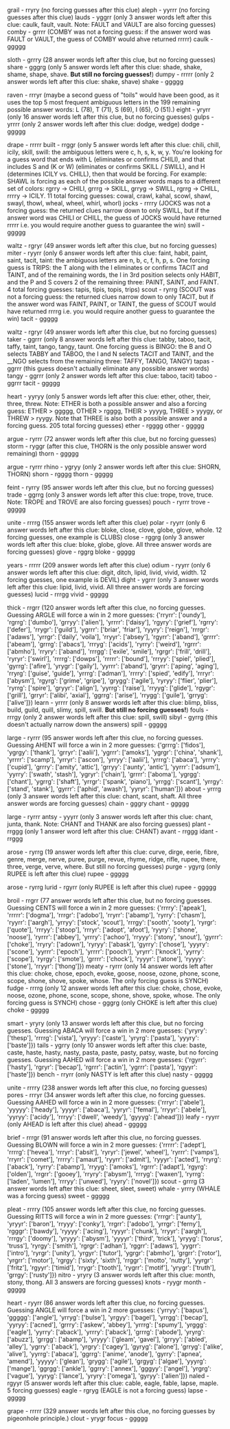 grail - rryry (no forcing guesses after this clue)
aleph - yyrrr (no forcing guesses after this clue)
lauds - yggrr (only 3 answer words left after this clue: caulk, fault, vault. Note: FAULT and VAULT are also forcing guesses)
comby - grrrr (COMBY was not a forcing guess: if the answer word was FAULT or VAULT, the guess of COMBY would ahve returned rrrrr)
caulk - ggggg

sloth - grrry (28 answer words left after this clue, but no forcing guesses)
share - gggrg (only 5 answer words left after this clue: shade, shake, shame, shape, shave. **But still no forcing guesses!**)
dumpy - rrrrr (only 2 answer words left after this clue: shake, shave)
shake - ggggg

raven - rrryr (maybe a second guess of "toils" would have been good, as it uses the top 5 most frequent ambiguous letters in the 199 remaining possible answer words: L (78), T (71), S (69), I (65), O (51).)
eight - yryrr (only 16 answer words left after this clue, but no forcing guesses)
gulps - yrrrr (only 2 answer words left after this clue: dodge, wedge)
dodge - ggggg

drape - rrrrr
built - rrggr (only 5 answer words left after this clue: chili, chill, icily, skill, swill: the ambiguous letters were c, h, s, k, w, y. You're looking for a guess word that ends with L (eliminates or confirms CHILI), and that includes S and (K or W) (eliminates or confirms SKILL / SWILL), and H (determines ICILY vs. CHILL), then that would be forcing. For example: SHAWL is forcing as each of the possible answer words maps to a different set of colors: rgrry -> CHILI, grrrg -> SKILL, grryg -> SWILL, rgrrg -> CHILL, rrrry -> ICILY. 11 total forcing guesses: cowal, crawl, kahal, scowl, shawl, swayl, thowl, wheal, wheel, whirl, whorl)
jocks - rrrry (JOCKS was not a forcing guess: the returned clues narrow down to only SWILL, but if the answer word was CHILI or CHILL, the guess of JOCKS would have returned rrrrr i.e. you would require another guess to guarantee the win)
swill - ggggg

waltz - rgryr (49 answer words left after this clue, but no forcing guesses)
miter - ryyrr (only 6 answer words left after this clue: faint, habit, paint, saint, tacit, taint: the ambiguous letters are n, b, c, f, h, p, s. One forcing guess is TRIPS: the T along with the I eliminates or confirms TACIT and TAINT, and of the remaining words, the I in 3rd position selects only HABIT, and the P and S covers 2 of the remaining three: PAINT, SAINT, and FAINT. 4 total forcing guesses: tapis, tipis, topis, trips)
scout - ryrrg (SCOUT was not a forcing guess: the returned clues narrow down to only TACIT, but if the answer word was FAINT, PAINT, or TAINT, the guess of SCOUT would have returned rrrrg i.e. you would require another guess to guarantee the win)
tacit - ggggg

waltz - rgryr (49 answer words left after this clue, but no forcing guesses)
taker - ggrrr (only 8 answer words left after this clue: tabby, taboo, tacit, taffy, taint, tango, tangy, taunt. One forcing guess is BINGO: the B and O selects TABBY and TABOO, the I and N selects TACIT and TAINT, and the \_\_NGO selects from the remaining three: TAFFY, TANGO, TANGY)
tapas - ggrrr (this guess doesn't actually eliminate any possible answer words)
tangy - ggrrr (only 2 answer words left after this clue: taboo, tacit)
taboo - ggrrr
tacit - ggggg

heart - yyryy (only 5 answer words left after this clue: ether, other, their, three, threw. Note: ETHER is both a possible answer and also a forcing guess: ETHER > ggggg, OTHER > rgggg, THEIR > yyyyg, THREE > yyygy, or THREW > ryygy. Note that THREE is also both a possible answer and a forcing guess. 205 total forcing guesses)
ether - rgggg
other - ggggg

argue - ryrrr (72 answer words left after this clue, but no forcing guesses)
storm - ryggr (after this clue, THORN is the only possible answer word remaining)
thorn - ggggg

argue - ryrrr
rhino - ygryy (only 2 answer words left after this clue: SHORN, THORN)
shorn - rgggg
thorn - ggggg

feint - ryrry (95 answer words left after this clue, but no forcing guesses)
trade - ggrrg (only 3 answer words left after this clue: trope, trove, truce. Note: TROPE and TROVE are also forcing guesses)
pouch - ryrrr
trove - ggggg

unite - rrrrg (155 answer words left after this clue)
polar - ryyrr (only 6 answer words left after this clue: bloke, close, clove, globe, glove, whole. 12 forcing guesses, one example is CLUBS)
close - rggrg (only 3 answer words left after this clue: bloke, globe, glove. All three answer words are forcing guesses)
glove - rggrg
bloke - ggggg

years - rrrrr (209 answer words left after this clue)
odium - ryyrr (only 6 answer words left after this clue: digit, ditch, lipid, livid, vivid, width. 12 forcing guesses, one example is DEVIL)
dight - ygrrr (only 3 answer words left after this clue: lipid, livid, vivid. All three answer words are forcing guesses)
lucid - rrrgg
vivid - ggggg

thick - rrgrr (120 answer words left after this clue, no forcing guesses. Guessing ARGLE will force a win in 2 more guesses: {'rryrr': ['oundy'], 'rgrrg': ['dumbo'], 'grryy': ['alien'], 'yrrrr': ['daisy'], 'rgyry': ['grief'], 'rgrry': ['defer'], 'rrygr': ['guild'], 'ygrrr': ['briar', 'friar'], 'ryyry': ['reign'], 'rrrgr': ['adaws'], 'yrrgr': ['daily', 'voila'], 'rryyr': ['absey'], 'rgyrr': ['aband'], 'grrrr': ['abeam'], 'grrrg': ['abacs'], 'rrryg': ['acids'], 'ryrry': ['weird'], 'rgrrr': ['abmho'], 'rryry': ['aband'], 'rrrgg': ['exile', 'smile'], 'rgrgr': ['frill', 'drill'], 'ryryr': ['swirl'], 'rrrrg': ['dowps'], 'rrrrr': ['bound'], 'rrryy': ['spiel', 'plied'], 'gyrrg': ['afire'], 'yrygr': ['gaily'], 'yyrrr': ['aband'], 'gryrr': ['aping', 'aging'], 'rryrg': ['guise', 'guide'], 'yrrrg': ['adman'], 'rrrry': ['spied', 'edify'], 'rrryr': ['abysm'], 'rgyrg': ['grime', 'gripe'], 'grygg': ['agile'], 'ryryy': ['flier', 'plier'], 'ryrrg': ['spire'], 'gryyr': ['align'], 'yyrrg': ['raise'], 'rryyg': ['glide'], 'rgygr': ['grill'], 'grryr': ['alibi', 'axial'], 'ggrrg': ['arise'], 'rrygg': ['guile'], 'grryg': ['alive']})
learn - yrrrr (only 8 answer words left after this clue: blimp, bliss, build, guild, quill, slimy, spill, swill. **But still no forcing guesses!**)
fouls - rrrgy (only 2 answer words left after this clue: spill, swill)
sibyl - gyrrg (this doesn't actually narrow down the answers)
spill - ggggg

large - ryrrr (95 answer words left after this clue, no forcing guesses. Guessing AHENT will force a win in 2 more guesses: {'grrrg': ['fidos'], 'ygrgy': ['thank'], 'grryr': ['aalii'], 'ygrrr': ['amoks'], 'ygrgr': ['china', 'shank'], 'yrrrr': ['scamp'], 'yrryr': ['ascon'], 'yrryy': ['aalii'], 'yrrrg': ['abaca'], 'yrrry': ['cupid'], 'grrry': ['amity', 'attic'], 'grryy': ['aunty', 'antic'], 'yyrrr': ['adsum'], 'yyrry': ['swath', 'stash'], 'ygryr': ['chain'], 'grrrr': ['aboma'], 'ygrgg': ['chant'], 'ygrrg': ['shaft'], 'yrrgr': ['spank', 'piano'], 'yrrgg': ['scant'], 'yrrgy': ['stand', 'stank'], 'gyrrr': ['aphid', 'awash'], 'yyryr': ['human']})
about - yrrrg (only 3 answer words left after this clue: chant, scant, shaft. All three answer words are forcing guesses)
chain - gggry
chant - ggggg

large - ryrrr
antsy - yyyrr (only 3 answer words left after this clue: chant, junta, thank. Note: CHANT and THANK are also forcing guesses)
plant - rrggg (only 1 answer word left after this clue: CHANT)
avant - rrggg
idant - rrggg

arose - ryrrg (19 answer words left after this clue: curve, dirge, eerie, fibre, genre, merge, nerve, puree, purge, revue, rhyme, ridge, rifle, rupee, there, three, verge, verve, where. But still no forcing guesses)
purge - ygyrg (only RUPEE is left after this clue)
rupee - ggggg

arose - ryrrg
lurid - rgyrr (only RUPEE is left after this clue)
rupee - ggggg

broil - rrgrr (77 answer words left after this clue, but no forcing guesses. Guessing CENTS will force a win in 2 more guesses: {'rrrry': ['apeak'], 'rrrrr': ['dogma'], 'rrrgr': ['adobo'], 'rryrr': ['abamp'], 'ryrry': ['chasm'], 'ryyrr': ['aargh'], 'yrryy': ['stock', 'scout'], 'rrrgy': ['sooth', 'sooty'], 'ryrgr': ['quote'], 'rrryy': ['stoop'], 'rrryr': ['adopt', 'afoot'], 'ryyry': ['shone', 'noose'], 'ryrrr': ['abbey'], 'yrrry': ['achoo'], 'rryyy': ['stony', 'snout'], 'gyrrr': ['choke'], 'rryry': ['adown'], 'ryryy': ['abask'], 'gyrry': ['chose'], 'yyyry': ['scone'], 'yyrrr': ['epoch'], 'yrrrr': ['pooch'], 'yryrr': ['knock'], 'yyrry': ['scope'], 'ryrgy': ['smote'], 'grrrr': ['chock'], 'ryyyr': ['atone'], 'ryyyy': ['stone'], 'rryyr': ['thong']})
meaty - ryrrr (only 14 answer words left after this clue: choke, chose, epoch, evoke, goose, noose, ozone, phone, scone, scope, shone, shove, spoke, whose. The only forcing guess is SYNCH)
fudge - rrrrg (only 12 answer words left after this clue: choke, chose, evoke, noose, ozone, phone, scone, scope, shone, shove, spoke, whose. The only forcing guess is SYNCH)
chose - gggrg (only CHOKE is left after this clue)
choke - ggggg

smart - yryry (only 13 answer words left after this clue, but no forcing guesses. Guessing ABACA will force a win in 2 more guesses: {'yryry': ['thesp'], 'rrrrg': ['vista'], 'yryyy': ['caste'], 'yryrg': ['pasta'], 'yyyry': ['baste']})
tails - ygrry (only 10 answer words left after this clue: baste, caste, haste, hasty, nasty, pasta, paste, pasty, patsy, waste, but no forcing guesses. Guessing AAHED will force a win in 2 more guesses: {'rgyrr': ['hasty'], 'rgryr': ['becap'], 'rgrrr': ['actin'], 'ygrrr': ['pasta'], 'rgyyr': ['haste']})
bench - rryrr (only NASTY is left after this clue)
nasty - ggggg

unite - rrrry (238 answer words left after this clue, no forcing guesses)
pores - rrryr (34 answer words left after this clue, no forcing guesses. Guessing AAHED will force a win in 2 more guesses: {'rrryr': ['abele'], 'yyyyy': ['heady'], 'yyyyr': ['abaca'], 'yyryr': ['femal'], 'rryyr': ['abele'], 'yyryy': ['acidy'], 'rrryy': ['dwell', 'weedy'], 'gyyyg': ['ahead']})
leafy - ryyrr (only AHEAD is left after this clue)
ahead - ggggg

brief - rrrgr (91 answer words left after this clue, no forcing guesses. Guessing BLOWN will force a win in 2 more guesses: {'rrrrr': ['adept'], 'rrrrg': ['hevea'], 'rrryr': ['absit'], 'ryryr': ['jewel', 'wheel'], 'ryrrr': ['vamps'], 'rryrr': ['comet'], 'rrrry': ['amaut'], 'ryyrr': ['admit'], 'ryyyr': ['acted'], 'rryrg': ['aback'], 'ryrry': ['abamp'], 'rryyg': ['amoks'], 'rgrrr': ['adapt'], 'rgyrg': ['olden'], 'rrgrr': ['gooey'], 'rryry': ['abysm'], 'rrryg': ['waxen'], 'ryrrg': ['laden', 'lumen'], 'rrryy': ['unwed'], 'ryyry': ['novel']})
scout - grrrg (3 answer words left after this clue: sheet, sleet, sweet)
whale - yrrry (WHALE was a forcing guess)
sweet - ggggg

pleat - rrrry (105 answer words left after this clue, no forcing guesses. Guessing RITTS will force a win in 2 more guesses: {'rrrgr': ['aunty'], 'yryyr': ['baron'], 'rryyy': ['conky'], 'rrgrr': ['adobo'], 'yrrgr': ['ferny'], 'rgggr': ['bawdy'], 'ryyyy': ['acing'], 'ryyyr': ['chunk'], 'rryyr': ['aargh'], 'rrrgy': ['doomy'], 'yryyy': ['abysm'], 'yyyyr': ['third', 'trick'], 'yryyg': ['torus', 'truss'], 'ryrgy': ['smith'], 'rgrgr': ['adhan'], 'rggrr': ['adaws'], 'yygrr': ['intro'], 'ryrgr': ['unity'], 'yrgyr': ['tutor'], 'ygrgr': ['abmho'], 'grgrr': ['rotor'], 'yrgrr': ['motor'], 'rgrgy': ['sixty', 'sixth'], 'rrggr': ['motto', 'nutty'], 'yyrgr': ['fritz'], 'rgyyr': ['timid'], 'rrygr': ['tooth'], 'rygrr': ['motif'], 'yrygr': ['truth'], 'grrgy': ['rusty']})
nitro - yryry (3 answer words left after this clue: month, stony, thong. All 3 answers are forcing guesses)
knots - ryygr
month - ggggg

heart - ryyrr (86 answer words left after this clue, no forcing guesses. Guessing ANGLE will force a win in 2 more guesses: {'yrryy': ['bapus'], 'ggggg': ['angle'], 'yrryg': ['bulse'], 'yrgyy': ['bagel'], 'yrrgg': ['becap'], 'yyryy': ['acned'], 'grrry': ['askew', 'abbey'], 'yrrrg': ['spumy'], 'yrggg': ['eagle'], 'yyrry': ['aback'], 'yrrry': ['aback'], 'grrrg': ['abode'], 'yryrg': ['abuzz'], 'grrgg': ['abamp'], 'yryyy': ['gleam', 'gavel'], 'grryy': ['abled', 'alley'], 'ygrry': ['aback'], 'yrgry': ['cagey'], 'gyryg': ['alone'], 'grryg': ['alike', 'alive'], 'yyrrg': ['abaca'], 'ggrrg': ['anime', 'anode'], 'gyrry': ['apnea', 'amend'], 'yyyyy': ['glean'], 'grygg': ['agile'], 'grgyg': ['algae'], 'yyyrg': ['mange'], 'ggrgg': ['ankle'], 'ggrry': ['annex'], 'gggyy': ['angel'], 'yrgrg': ['vague'], 'yyryg': ['lance'], 'yryry': ['omega'], 'gyryy': ['alien']})
naled - rgyyr (5 answer words left after this clue: cable, eagle, fable, lapse, maple. 5 forcing guesses)
eagle - rgryg (EAGLE is not a forcing guess)
lapse - ggggg

grape - rrrrr (329 answer words left after this clue, no forcing guesses by pigeonhole principle.)
clout - yrygr
focus - ggggg